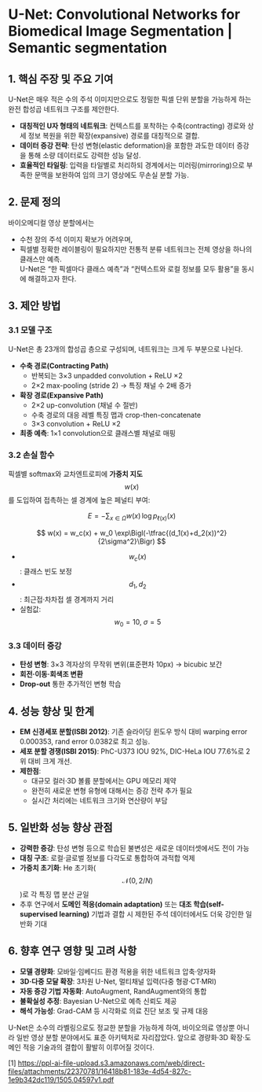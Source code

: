 # U-Net: Convolutional Networks for Biomedical Image Segmentation | Semantic segmentation

## 1. 핵심 주장 및 주요 기여  
U-Net은 매우 적은 수의 주석 이미지만으로도 정밀한 픽셀 단위 분할을 가능하게 하는 완전 합성곱 네트워크 구조를 제안한다.  
- **대칭적인 U자 형태의 네트워크**: 컨텍스트를 포착하는 수축(contracting) 경로와 상세 정보 복원을 위한 확장(expansive) 경로를 대칭적으로 결합.  
- **데이터 증강 전략**: 탄성 변형(elastic deformation)을 포함한 과도한 데이터 증강을 통해 소량 데이터로도 강력한 성능 달성.  
- **효율적인 타일링**: 입력을 타일별로 처리하되 경계에서는 미러링(mirroring)으로 부족한 문맥을 보완하여 임의 크기 영상에도 무손실 분할 가능.

## 2. 문제 정의  
바이오메디컬 영상 분할에서는  
- 수천 장의 주석 이미지 확보가 어려우며,  
- 픽셀별 정확한 레이블링이 필요하지만 전통적 분류 네트워크는 전체 영상을 하나의 클래스만 예측.  
U-Net은 “한 픽셀마다 클래스 예측”과 “컨텍스트와 로컬 정보를 모두 활용”을 동시에 해결하고자 한다.

## 3. 제안 방법  
### 3.1 모델 구조  
U-Net은 총 23개의 합성곱 층으로 구성되며, 네트워크는 크게 두 부분으로 나뉜다.  
  - **수축 경로(Contracting Path)**  
    -  반복되는 3×3 unpadded convolution + ReLU ×2  
    -  2×2 max-pooling (stride 2) → 특징 채널 수 2배 증가  
  - **확장 경로(Expansive Path)**  
    -  2×2 up-convolution (채널 수 절반)  
    -  수축 경로의 대응 레벨 특징 맵과 crop-then-concatenate  
    -  3×3 convolution + ReLU ×2  
  - **최종 예측**: 1×1 convolution으로 클래스별 채널로 매핑  

### 3.2 손실 함수  
픽셀별 softmax와 교차엔트로피에 **가중치 지도** $$w(x)$$를 도입하여 접촉하는 셀 경계에 높은 페널티 부여:  

$$
E = -\sum_{x \in \Omega} w(x)\,\log p_{\ell(x)}(x)
$$  

$$
w(x) = w_c(x) + w_0 \exp\Bigl(-\tfrac{(d_1(x)+d_2(x))^2}{2\sigma^2}\Bigr)
$$  

- $$w_c(x)$$: 클래스 빈도 보정  
- $$d_1,d_2$$: 최근접·차차접 셀 경계까지 거리  
- 실험값: $$w_0=10,\ \sigma=5$$

### 3.3 데이터 증강  
- **탄성 변형**: 3×3 격자상의 무작위 변위(표준편차 10px) → bicubic 보간  
- **회전·이동·회색조 변환**  
- **Drop-out** 통한 추가적인 변형 학습

## 4. 성능 향상 및 한계  
- **EM 신경세포 분할(ISBI 2012)**: 기존 슬라이딩 윈도우 방식 대비 warping error 0.000353, rand error 0.0382로 최고 성능.  
- **세포 분할 경쟁(ISBI 2015)**: PhC-U373 IOU 92%, DIC-HeLa IOU 77.6%로 2위 대비 크게 개선.  
- **제한점**:  
  - 대규모 컬러·3D 볼륨 분할에서는 GPU 메모리 제약  
  - 완전히 새로운 변형 유형에 대해서는 증강 전략 추가 필요  
  - 실시간 처리에는 네트워크 크기와 연산량이 부담

## 5. 일반화 성능 향상 관점  
- **강력한 증강**: 탄성 변형 등으로 학습된 불변성은 새로운 데이터셋에서도 전이 가능  
- **대칭 구조**: 로컬·글로벌 정보를 다각도로 통합하여 과적합 억제  
- **가중치 초기화**: He 초기화($$\mathcal{N}(0,\,2/N)$$)로 각 특징 맵 분산 균일  
- 추후 연구에서 **도메인 적응(domain adaptation)** 또는 **대조 학습(self-supervised learning)** 기법과 결합 시 제한된 주석 데이터에서도 더욱 강인한 일반화 기대

## 6. 향후 연구 영향 및 고려 사항  
- **모델 경량화**: 모바일·임베디드 환경 적용을 위한 네트워크 압축·양자화  
- **3D·다중 모달 확장**: 3차원 U-Net, 멀티채널 입력(다중 형광·CT·MRI)  
- **자동 증강 기법 자동화**: AutoAugment, RandAugment와의 통합  
- **불확실성 추정**: Bayesian U-Net으로 예측 신뢰도 제공  
- **해석 가능성**: Grad-CAM 등 시각화로 의료 진단 보조 및 규제 대응  

U-Net은 소수의 라벨링으로도 정교한 분할을 가능하게 하여, 바이오의료 영상뿐 아니라 일반 영상 분할 분야에서도 표준 아키텍처로 자리잡았다. 앞으로 경량화·3D 확장·도메인 적응 기술과의 결합이 활발히 이루어질 것이다.

[1] https://ppl-ai-file-upload.s3.amazonaws.com/web/direct-files/attachments/22370781/16418b81-183e-4d54-827c-1e9b342dc119/1505.04597v1.pdf
